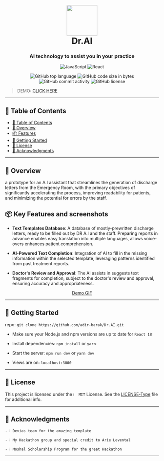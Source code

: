 <div align="center">
<h1 align="center">
<img src="https://i.ibb.co/ZBGcc62/original-logo.png" width="100" />
<br>Dr.AI
</h1>
<h3>AI technology to assist you in your practice</h3>
<p align="center">
<img src="https://img.shields.io/badge/JavaScript-F7DF1E.svg?style&logo=JavaScript&logoColor=black" alt="JavaScript" />
<img src="https://img.shields.io/badge/React-61DAFB.svg?style&logo=React&logoColor=black" alt="React" />
</p>
<img src="https://img.shields.io/github/languages/top/ArieLevental/Dr.AI?style&color=5D6D7E" alt="GitHub top language" />
<img src="https://img.shields.io/github/languages/code-size/ArieLevental/Dr.AI?style&color=5D6D7E" alt="GitHub code size in bytes" />
<img src="https://img.shields.io/github/commit-activity/m/ArieLevental/Dr.AI?style&color=5D6D7E" alt="GitHub commit activity" />
<img src="https://img.shields.io/github/license/ArieLevental/Dr.AI?style&color=5D6D7E" alt="GitHub license" />
</div>

>
> DEMO: [CLICK HERE](https://dr-ai.up.railway.app/auth/login)
> 
---

## 📖 Table of Contents
- [📖 Table of Contents](#-table-of-contents)
- [📍 Overview](#-overview)
- [📦 Features](#-Key-Features-and-screenshots)
- [🚀 Getting Started](#-getting-started)
- [📄 License](#-license)
- [👏 Acknowledgments](#-acknowledgments)

---


## 📍 Overview
a prototype for an A.I assistant that streamlines the generation of discharge letters from the Emergency Room, with the primary objectives of significantly accelerating the process, improving readability for patients, and minimizing the potential for errors by the staff.

## 📦 Key Features and screenshots

-   **Text Templates Database**: A database of mostly-prewritten discharge letters, ready to be filled out by DR A.I and the staff. Preparing reports in advance enables easy translation into multiple languages, allows voice-overs enhances patient comprehension.
    
-   **AI-Powered Text Completion**: Integration of AI to fill in the missing information within the selected template, leveraging patterns identified from past treatment reports.
    
-   **Doctor's Review and Approval**: The AI assists in suggests text fragments for completion, subject to the doctor's review and approval, ensuring accuracy and appropriateness.
   

   <div align="center">
   <a href="https://ibb.co/n1ypdVj">Demo GIF</a>
   </div>

---


## 🚀 Getting Started

repo: `git clone https://github.com/adir-barak/Dr.AI.git`

  

- Make sure your Node.js and npm versions are up to date for `React 18`

  

- Install dependencies: `npm install` or `yarn`

  

- Start the server: `npm run dev` or `yarn dev`

  

- Views are on: `localhost:3000`

---

## 📄 License

This project is licensed under the `ℹ️  MIT` License. See the [LICENSE-Type](LICENSE) file for additional info.

---

## 👏 Acknowledgments

`- ℹ️ Devias team for the amazing template`

`- ℹ️ My Hackathon group and special credit to Arie Levental`

`- ℹ️ Moshal Scholarship Program for the great Hackathon`

---


 
  


